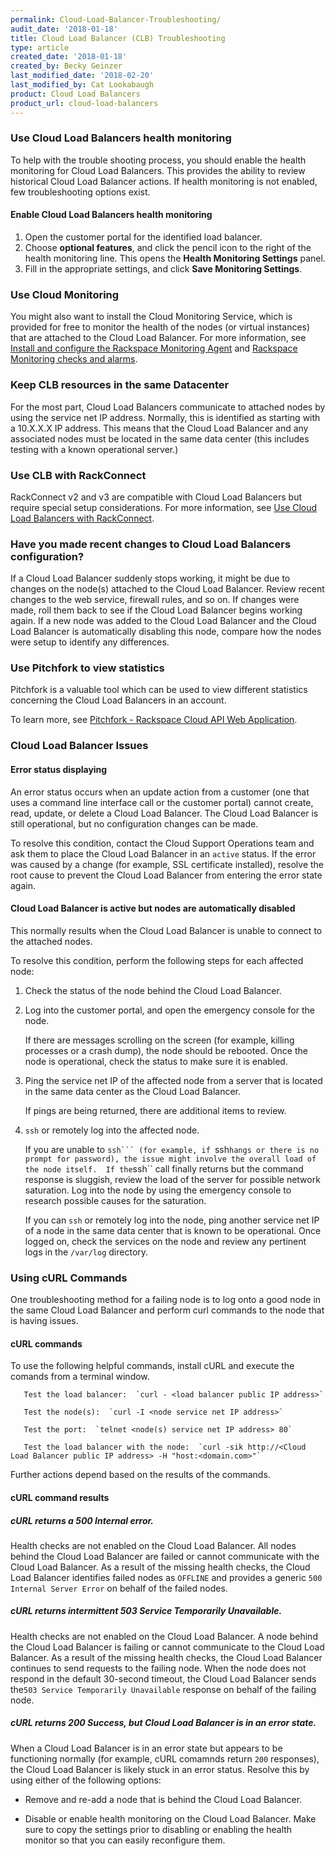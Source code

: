 ```yaml
---
permalink: Cloud-Load-Balancer-Troubleshooting/
audit_date: '2018-01-18'
title: Cloud Load Balancer (CLB) Troubleshooting
type: article
created_date: '2018-01-18'
created_by: Becky Geinzer
last_modified_date: '2018-02-20'
last_modified_by: Cat Lookabaugh
product: Cloud Load Balancers
product_url: cloud-load-balancers
---
```

### Use Cloud Load Balancers health monitoring

 To help with the trouble shooting process,  you should enable the health monitoring for Cloud Load Balancers. 
 This provides the ability to review historical Cloud Load Balancer actions.  If health monitoring is not enabled, few troubleshooting options exist.

#### Enable Cloud Load Balancers health monitoring

1. Open the customer portal for the identified load balancer.
2. Choose **optional features**, and click the pencil icon to the right of the health monitoring line.  This opens the **Health Monitoring Settings** panel.
3. Fill in the appropriate settings, and click **Save Monitoring Settings**.

### Use Cloud Monitoring

You might also want to install the Cloud Monitoring Service, which is provided for free to monitor the health of the nodes (or virtual instances) that are attached to the Cloud Load Balancer. For more information, see [Install and configure the Rackspace Monitoring Agent](https://support.rackspace.com/how-to/install-and-configure-the-rackspace-monitoring-agent/) and [Rackspace Monitoring checks and alarms](https://support.rackspace.com/how-to/rackspace-monitoring-checks-and-alarms/).

### Keep CLB resources in the same Datacenter

For the most part, Cloud Load Balancers communicate to attached nodes by using the service net IP address.  Normally, this is identified as starting with a 10.X.X.X IP address.  This means that the Cloud Load Balancer and any associated nodes must be located in the same data center (this includes testing with a known operational server.)

### Use CLB with RackConnect

RackConnect v2 and v3 are compatible with Cloud Load Balancers but require special setup considerations. For more information, see [Use Cloud Load Balancers with RackConnect](https://support.rackspace.com/how-to/using-cloud-load-balancers-with-rackconnect).


### Have you made recent changes to Cloud Load Balancers configuration?

If a Cloud Load Balancer suddenly stops working, it might be due to changes on the node(s) attached to the Cloud Load Balancer.  Review recent changes to the web service, firewall rules, and so on.  If changes were made, roll them back to see if the Cloud Load Balancer begins working again.  If a new node was added to the Cloud Load Balancer and the Cloud Load Balancer is automatically disabling this node, compare how the nodes were setup to identify any differences.
     
     
### Use Pitchfork to view statistics
 
 Pitchfork is a valuable tool which can be used to view different statistics concerning the Cloud Load Balancers in an account.
 
 To learn more, see [Pitchfork - Rackspace Cloud API Web Application](https://community.rackspace.com/products/f/public-cloud-forum/6432/pitchfork---rackspace-cloud-api-web-application).
 
### Cloud Load Balancer Issues
 
#### Error status displaying

An error status occurs when an update action from a customer (one that uses a command line interface call or the customer portal) cannot create, read, update, or delete a Cloud Load Balancer.  The Cloud Load Balancer is still operational, but no configuration changes can be made.
     
To resolve this condition, contact the Cloud Support Operations team and ask them to place the Cloud Load Balancer in an ``active`` status.  If the error was caused by a change (for example, SSL certificate installed), resolve the root cause to prevent the Cloud Load Balancer from entering the error state again.

#### Cloud Load Balancer is active but nodes are automatically disabled

This normally results when the Cloud Load Balancer is unable to connect to the attached nodes.

To resolve this condition, perform the following steps for each affected node:

1. Check the status of the node behind the Cloud Load Balancer.

2. Log into the customer portal, and open the emergency console for the node.
     
   If there are messages scrolling on the screen (for example, killing processes or a crash dump), the node should be rebooted.  Once the node is operational, check the status to make sure it is enabled.
  
3. Ping the service net IP of the affected node from a server that is located in the same data center as the Cloud Load Balancer.
  
   If pings are being returned, there are additional items to review.
  
4. ``ssh`` or remotely log into the affected node.  
  
   If you are unable to ``ssh``` (for example, if ``ssh`` hangs or there is no prompt for password), the issue might involve the overall load of the node itself.  If the ``ssh`` call finally returns but the command response is sluggish, review the load of the server for possible network saturation.  Log into the node by using the emergency console to research possible causes for the saturation.
    
   If you can ``ssh`` or remotely log into the node, ping another service net IP of a node in the same data center that is known to be operational.  Once logged on, check the services on the node and review any pertinent logs in the ``/var/log`` directory.
  
### Using cURL Commands

One troubleshooting method for a failing node is to log onto a good node in the same Cloud Load Balancer and perform curl commands to the node that is having issues.

#### cURL commands
  
To use the following helpful commands, install cURL and execute the comands from a terminal window.
  
       Test the load balancer:  `curl - <load balancer public IP address>`
       
       Test the node(s):  `curl -I <node service net IP address>`
       
       Test the port:  `telnet <node(s) service net IP address> 80`
       
       Test the load balancer with the node:  `curl -sik http://<Cloud Load Balancer public IP address> -H "host:<domain.com>"`
  
Further actions depend based on the results of the commands.
  
#### cURL command results
  
#####  cURL returns a 500 Internal error.
  
Health checks are not enabled on the Cloud Load Balancer.  All nodes behind the Cloud Load Balancer are failed or cannot communicate with the Cloud Load Balancer.  As a result of the missing health checks, the Cloud Load Balancer identifies failed nodes as ``OFFLINE`` and provides a generic ``500 Internal Server Error`` on behalf of the failed nodes.
    
##### cURL returns intermittent 503 Service Temporarily Unavailable.
  
Health checks are not enabled on the Cloud Load Balancer.  A node behind the Cloud Load Balancer is failing or cannot communicate to the Cloud Load Balancer.  As a result of the missing health checks, the Cloud Load Balancer continues to send requests to the failing node.  When the node does not respond in the default 30-second timeout, the Cloud Load Balancer sends the``503 Service Temporarily Unavailable`` response on behalf of the failing node.
  
##### cURL returns 200 Success, but Cloud Load Balancer is in an error state.
 
When a Cloud Load Balancer is in an error state but appears to be functioning normally (for example, cURL comamnds return ``200`` responses), the Cloud Load Balancer is likely stuck in an error status.  Resolve this by using either of the following options:
 
- Remove and re-add a node that is behind the Cloud Load Balancer.
  
- Disable or enable health monitoring on the Cloud Load Balancer. Make sure to copy the settings prior to disabling or enabling the health monitor so that you can easily reconfigure them.
  
